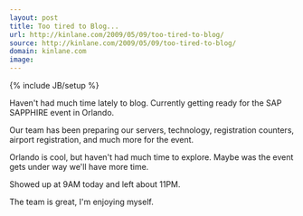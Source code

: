```yaml
---
layout: post
title: Too tired to Blog...
url: http://kinlane.com/2009/05/09/too-tired-to-blog/
source: http://kinlane.com/2009/05/09/too-tired-to-blog/
domain: kinlane.com
image: 
---
```

{% include JB/setup %}<p>Haven't had much time lately to blog.  Currently getting ready  for the SAP SAPPHIRE event in Orlando.

Our team has been preparing our servers, technology, registration counters, airport registration, and much more for the event.

Orlando is cool, but haven't had much time to explore.  Maybe was the event gets under way we'll have more time.  

Showed up at 9AM today and left about 11PM.

The team is great, I'm enjoying myself.</p>
